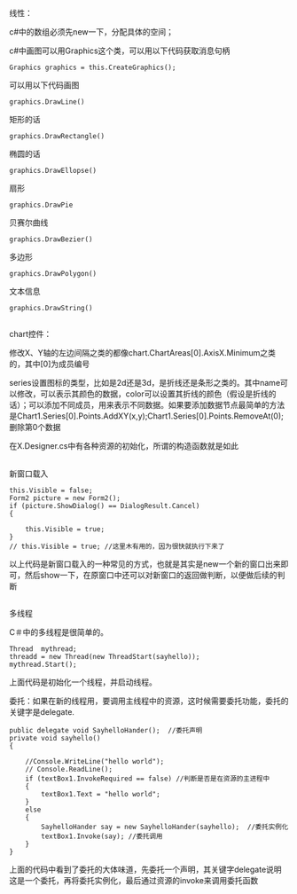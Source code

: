 线性：

c#中的数组必须先new一下，分配具体的空间；

c#中画图可以用Graphics这个类，可以用以下代码获取消息句柄
	
	Graphics graphics = this.CreateGraphics();

可以用以下代码画图

	graphics.DrawLine()

矩形的话

	graphics.DrawRectangle()

椭圆的话

	graphics.DrawEllopse()

扇形

	graphics.DrawPie

贝赛尔曲线

	graphics.DrawBezier()

多边形 

	graphics.DrawPolygon()

文本信息

	graphics.DrawString()

##
chart控件：

修改X、Y轴的左边间隔之类的都像chart.ChartAreas[0].AxisX.Minimum之类的，其中[0]为成员编号

series设置图标的类型，比如是2d还是3d，是折线还是条形之类的。其中name可以修改，可以表示其颜色的数据，color可以设置其折线的颜色（假设是折线的话）；可以添加不同成员，用来表示不同数据。如果要添加数据节点最简单的方法是Chart1.Series[0].Points.AddXY(x,y);Chart1.Series[0].Points.RemoveAt(0);删除第0个数据

在X.Designer.cs中有各种资源的初始化，所谓的构造函数就是如此

##
新窗口载入

	this.Visible = false;
	Form2 picture = new Form2();
	if (picture.ShowDialog() == DialogResult.Cancel)
	{

		this.Visible = true;
	}
	// this.Visible = true; //这里木有用的，因为很快就执行下来了

以上代码是新窗口载入的一种常见的方式，也就是其实是new一个新的窗口出来即可，然后show一下，在原窗口中还可以对新窗口的返回做判断，以便做后续的判断

##
多线程

C＃中的多线程是很简单的。


	Thread  mythread;
	threadd = new Thread(new ThreadStart(sayhello));
	mythread.Start();

上面代码是初始化一个线程，并启动线程。

委托：如果在新的线程用，要调用主线程中的资源，这时候需要委托功能，委托的关键字是delegate.

	public delegate void SayhelloHander();  //委托声明
	private void sayhello()
	{

		//Console.WriteLine("hello world"); 	
		// Console.ReadLine();
		if (textBox1.InvokeRequired == false) //判断是否是在资源的主进程中
		{
			textBox1.Text = "hello world";
		}
		else
		{
			SayhelloHander say = new SayhelloHander(sayhello);  //委托实例化
			textBox1.Invoke(say); //委托调用
		}
	}

上面的代码中看到了委托的大体味道，先委托一个声明，其关键字delegate说明这是一个委托，再将委托实例化，最后通过资源的invoke来调用委托函数

